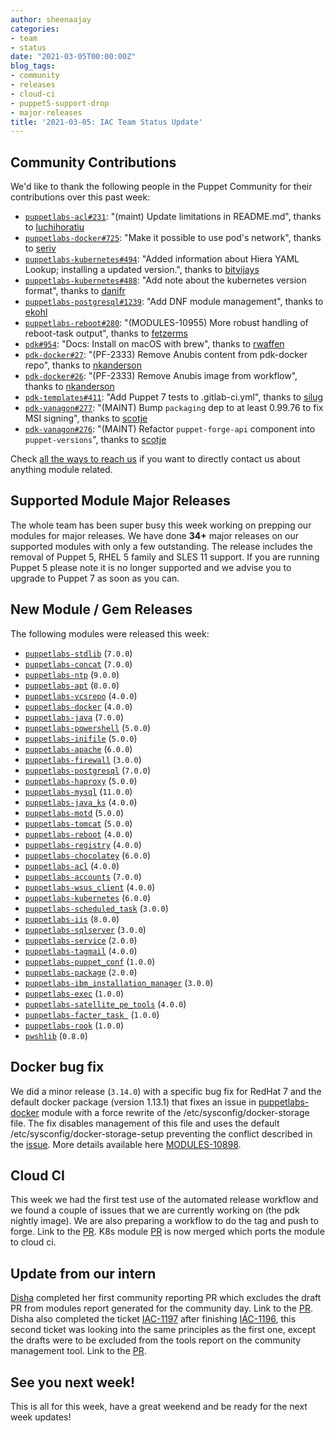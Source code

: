 ```yaml
---
author: sheenaajay
categories:
- team
- status
date: "2021-03-05T00:00:00Z"
blog_tags:
- community
- releases
- cloud-ci
- puppet5-support-drop
- major-releases
title: '2021-03-05: IAC Team Status Update'
---
```


## Community Contributions

We'd like to thank the following people in the Puppet Community for their contributions over this past week:

- [`puppetlabs-acl#231`][puppetlabs-acl-pr-231]: "(maint) Update limitations in README.md", thanks to [luchihoratiu][luchihoratiu]
- [`puppetlabs-docker#725`][puppetlabs-docker-pr-725]: "Make it possible to use pod's network", thanks to [seriv][seriv]
- [`puppetlabs-kubernetes#494`][puppetlabs-kubernetes-pr-494]: "Added information about Hiera YAML Lookup; installing a updated version.", thanks to [bitvijays][bitvijays]
- [`puppetlabs-kubernetes#488`][puppetlabs-kubernetes-pr-488]: "Add note about the kubernetes version format", thanks to [danifr][danifr]
- [`puppetlabs-postgresql#1239`][puppetlabs-postgresql-pr-1239]: "Add DNF module management", thanks to [ekohl][ekohl]
- [`puppetlabs-reboot#280`][puppetlabs-reboot-pr-280]: "(MODULES-10955) More robust handling of reboot-task output", thanks to [fetzerms][fetzerms]
- [`pdk#954`][pdk-pr-954]: "Docs: Install on macOS with brew", thanks to [rwaffen][rwaffen]
- [`pdk-docker#27`][pdk-docker-pr-27]: "(PF-2333) Remove Anubis content from pdk-docker repo", thanks to [nkanderson][nkanderson]
- [`pdk-docker#26`][pdk-docker-pr-26]: "(PF-2333) Remove Anubis image from workflow", thanks to [nkanderson][nkanderson]
- [`pdk-templates#411`][pdk-templates-pr-411]: "Add Puppet 7 tests to .gitlab-ci.yml", thanks to [silug][silug]
- [`pdk-vanagon#277`][pdk-vanagon-pr-277]: "(MAINT) Bump `packaging` dep to at least 0.99.76 to fix MSI signing", thanks to [scotje][scotje]
- [`pdk-vanagon#276`][pdk-vanagon-pr-276]: "(MAINT) Refactor `puppet-forge-api` component into `puppet-versions`", thanks to [scotje][scotje]

Check [all the ways to reach us](/blog/updates/2021-01-20-reaching-out.md) if you want to directly contact us about anything module related.

## Supported Module Major Releases

The whole team has been super busy this week working on prepping our modules for major releases.
We have done **34+** major releases on our supported modules with only a few outstanding.
The release includes the removal of Puppet 5, RHEL 5 family and SLES 11 support.
If you are running Puppet 5 please note it is no longer supported and we advise you to upgrade to Puppet 7 as soon as you can.

## New Module / Gem Releases

The following modules were released this week:

- [`puppetlabs-stdlib`][puppetlabs-stdlib] (`7.0.0`)
- [`puppetlabs-concat`][puppetlabs-concat] (`7.0.0`)
- [`puppetlabs-ntp`][puppetlabs-ntp] (`9.0.0`)
- [`puppetlabs-apt`][puppetlabs-apt] (`8.0.0`)
- [`puppetlabs-vcsrepo`][puppetlabs-vcsrepo] (`4.0.0`)
- [`puppetlabs-docker`][puppetlabs-docker] (`4.0.0`)
- [`puppetlabs-java`][puppetlabs-java] (`7.0.0`)
- [`puppetlabs-powershell`][puppetlabs-powershell] (`5.0.0`)
- [`puppetlabs-inifile`][puppetlabs-inifile] (`5.0.0`)
- [`puppetlabs-apache`][puppetlabs-apache] (`6.0.0`)
- [`puppetlabs-firewall`][puppetlabs-firewall] (`3.0.0`)
- [`puppetlabs-postgresql`][puppetlabs-postgresql] (`7.0.0`)
- [`puppetlabs-haproxy`][puppetlabs-haproxy] (`5.0.0`)
- [`puppetlabs-mysql`][puppetlabs-mysql] (`11.0.0`)
- [`puppetlabs-java_ks`][puppetlabs-java_ks] (`4.0.0`)
- [`puppetlabs-motd`][puppetlabs-motd] (`5.0.0`)
- [`puppetlabs-tomcat`][puppetlabs-tomcat] (`5.0.0`)
- [`puppetlabs-reboot`][puppetlabs-reboot] (`4.0.0`)
- [`puppetlabs-registry`][puppetlabs-registry] (`4.0.0`)
- [`puppetlabs-chocolatey`][puppetlabs-chocolatey] (`6.0.0`)
- [`puppetlabs-acl`][puppetlabs-acl] (`4.0.0`)
- [`puppetlabs-accounts`][puppetlabs-accounts] (`7.0.0`)
- [`puppetlabs-wsus_client`][puppetlabs-wsus_client] (`4.0.0`)
- [`puppetlabs-kubernetes`][puppetlabs-kubernetes] (`6.0.0`)
- [`puppetlabs-scheduled_task`][puppetlabs-scheduled_task] (`3.0.0`)
- [`puppetlabs-iis`][puppetlabs-iis] (`8.0.0`)
- [`puppetlabs-sqlserver`][puppetlabs-sqlserver] (`3.0.0`)
- [`puppetlabs-service`][puppetlabs-service] (`2.0.0`)
- [`puppetlabs-tagmail`][puppetlabs-tagmail] (`4.0.0`)
- [`puppetlabs-puppet_conf`][puppetlabs-puppet_conf] (`1.0.0`)
- [`puppetlabs-package`][puppetlabs-package] (`2.0.0`)
- [`puppetlabs-ibm_installation_manager`][puppetlabs-ibm_installation_manager] (`3.0.0`)
- [`puppetlabs-exec`][puppetlabs-exec] (`1.0.0`)
- [`puppetlabs-satellite_pe_tools`][puppetlabs-satellite_pe_tools] (`4.0.0`)
- [`puppetlabs-facter_task `][puppetlabs-facter_task] (`1.0.0`)
- [`puppetlabs-rook`][puppetlabs-rook] (`1.0.0`)
- [`pwshlib`][pwshlib] (`0.8.0`)

## Docker bug fix

We did a minor release (`3.14.0`) with a specific bug fix for RedHat 7 and the default docker package (version 1.13.1) that fixes an issue in [puppetlabs-docker][puppetlabs-docker] module with a force rewrite of the /etc/sysconfig/docker-storage file.
The fix disables management of this file and uses the default /etc/sysconfig/docker-storage-setup preventing the conflict described in the [issue][puppetlabs-docker-issue-518].
More details available here [MODULES-10898][MODULES-10898].

## Cloud CI

This week we had the first test use of the automated release workflow and we found a couple of issues that we are currently working on (the pdk nightly image).
We are also preparing a workflow to do the tag and push to forge. Link to the [PR][pdk-templates-pr-408].
K8s module [PR](https://github.com/puppetlabs/puppetlabs-kubernetes/pull/481) is now merged which ports the module to cloud ci.


## Update from our intern

[Disha][Disha] completed her first community reporting PR which excludes the draft PR from modules report generated for the community day.
Link to the [PR][community_management-pr-54].
Disha also completed the ticket [IAC-1197][IAC-1197] after finishing [IAC-1196][IAC-1196], this second ticket was looking into the same principles as the first one, except the drafts were to be excluded from the tools report on the community management tool.
Link to the [PR][community_management-pr-62].

## See you next week!

This is all for this week, have a great weekend and be ready for the next week updates!

  [puppetlabs-stdlib]: https://github.com/puppetlabs/puppetlabs-stdlib
  [puppetlabs-concat]: https://github.com/puppetlabs/puppetlabs-concat
  [puppetlabs-ntp]: https://github.com/puppetlabs/puppetlabs-ntp
  [puppetlabs-apt]: https://github.com/puppetlabs/puppetlabs-apt
  [puppetlabs-vcsrepo]: https://github.com/puppetlabs/puppetlabs-vcsrepo
  [puppetlabs-docker]: https://github.com/puppetlabs/puppetlabs-docker
  [puppetlabs-java]: https://github.com/puppetlabs/puppetlabs-java
  [puppetlabs-powershell]: https://github.com/puppetlabs/puppetlabs-powershell
  [puppetlabs-inifile]: https://github.com/puppetlabs/puppetlabs-inifile
  [puppetlabs-apache]: https://github.com/puppetlabs/puppetlabs-apache
  [puppetlabs-firewall]: http://github.com/puppetlabs/puppetlabs-firewall
  [puppetlabs-postgresql]: https://github.com/puppetlabs/puppetlabs-postgresql
  [puppetlabs-haproxy]: https://github.com/puppetlabs/puppetlabs-haproxy
  [puppetlabs-mysql]: http://github.com/puppetlabs/puppetlabs-mysql
  [puppetlabs-java_ks]: https://github.com/puppetlabs/puppetlabs-java_ks
  [puppetlabs-motd]: https://github.com/puppetlabs/puppetlabs-motd
  [puppetlabs-tomcat]: https://github.com/puppetlabs/puppetlabs-tomcat
  [puppetlabs-reboot]: https://github.com/puppetlabs/puppetlabs-reboot
  [puppetlabs-registry]: https://github.com/puppetlabs/puppetlabs-registry
  [puppetlabs-chocolatey]: https://github.com/puppetlabs/puppetlabs-chocolatey
  [puppetlabs-acl]: https://github.com/puppetlabs/puppetlabs-acl
  [puppetlabs-accounts]: https://github.com/puppetlabs/puppetlabs-accounts
  [puppetlabs-wsus_client]: https://github.com/puppetlabs/puppetlabs-wsus_client
  [puppetlabs-kubernetes]: https://github.com/puppetlabs/puppetlabs-kubernetes
  [puppetlabs-scheduled_task]: https://github.com/puppetlabs/puppetlabs-scheduled_task
  [puppetlabs-iis]: https://github.com/puppetlabs/puppetlabs-iis
  [puppetlabs-sqlserver]: https://github.com/puppetlabs/puppetlabs-sqlserver
  [puppetlabs-service]: https://github.com/puppetlabs/puppetlabs-service
  [puppetlabs-tagmail]: https://github.com/puppetlabs/puppetlabs-tagmail/
  [puppetlabs-puppet_conf]: https://github.com/puppetlabs/puppetlabs-puppet_conf
  [puppetlabs-package]: https://github.com/puppetlabs/puppetlabs-package
  [puppetlabs-ibm_installation_manager]: https://github.com/puppetlabs/puppetlabs-ibm_installation_manager
  [puppetlabs-exec]: https://github.com/puppetlabs/puppetlabs-exec
  [puppetlabs-satellite_pe_tools]: https://github.com/puppetlabs/puppetlabs-satellite_pe_tools
  [puppetlabs-facter_task]: https://github.com/puppetlabs/puppetlabs-facter_task
  [puppetlabs-rook]: https://github.com/puppetlabs/puppetlabs-rook
  [pwshlib]: https://github.com/puppetlabs/ruby-pwsh/
  [puppetlabs-acl-pr-231]: https://github.com/puppetlabs/puppetlabs-acl/pull/231
  [luchihoratiu]: https://github.com/luchihoratiu
  [puppetlabs-docker-pr-725]: https://github.com/puppetlabs/puppetlabs-docker/pull/725
  [seriv]: https://github.com/seriv
  [puppetlabs-kubernetes-pr-494]: https://github.com/puppetlabs/puppetlabs-kubernetes/pull/494
  [bitvijays]: https://github.com/bitvijays
  [puppetlabs-kubernetes-pr-488]: https://github.com/puppetlabs/puppetlabs-kubernetes/pull/488
  [danifr]: https://github.com/danifr
  [puppetlabs-postgresql-pr-1239]: https://github.com/puppetlabs/puppetlabs-postgresql/pull/1239
  [ekohl]: https://github.com/ekohl
  [Zak-Kent]: https://github.com/Zak-Kent
  [puppetlabs-reboot-pr-280]: https://github.com/puppetlabs/puppetlabs-reboot/pull/280
  [fetzerms]: https://github.com/fetzerms
  [pdk-pr-954]: https://github.com/puppetlabs/pdk/pull/954
  [rwaffen]: https://github.com/rwaffen
  [pdk-docker-pr-27]: https://github.com/puppetlabs/pdk-docker/pull/27
  [nkanderson]: https://github.com/nkanderson
  [pdk-docker-pr-26]: https://github.com/puppetlabs/pdk-docker/pull/26
  [pdk-templates-pr-411]: https://github.com/puppetlabs/pdk-templates/pull/411
  [silug]: https://github.com/silug
  [pdk-vanagon-pr-277]: https://github.com/puppetlabs/pdk-vanagon/pull/277
  [scotje]: https://github.com/scotje
  [pdk-vanagon-pr-276]: https://github.com/puppetlabs/pdk-vanagon/pull/276
  [MODULES-10898]: https://tickets.puppetlabs.com/browse/MODULES-10898
  [pdk-templates-pr-408]: https://github.com/puppetlabs/pdk-templates/pull/408
  [community_management-pr-54]: https://github.com/puppetlabs/community_management/pull/54
  [puppetlabs-docker-issue-518]: https://github.com/puppetlabs/puppetlabs-docker/issues/518
  [community_management-pr-62]: https://github.com/puppetlabs/community_management/pull/62
  [IAC-1196]: https://tickets.puppetlabs.com/browse/IAC-1196
  [IAC-1197]: https://tickets.puppetlabs.com/browse/IAC-1197

  [Adrian]:             https://github.com/adrianiurca
  [Ben]:                https://github.com/binford2k
  [Ciaran]:             https://github.com/sanfrancrisko
  [Daiana]:             https://github.com/daianamezdrea
  [Danny]:              https://github.com/carabasdaniel
  [DavidSchmitt]:       https://github.com/DavidS
  [DavidSwan]:          https://github.com/david22swan
  [Disha]:              https://github.com/Disha-maker
  [Lore]:               https://github.com/lionce
  [Michael]:            https://github.com/michaeltlombardi
  [Paula]:              https://github.com/pmcmaw
  [Sheena]:             https://github.com/sheenaajay
  [Supported Modules]:  https://puppetlabs.github.io/iac/modules/
  [Tools]:              https://puppetlabs.github.io/iac/tools/
